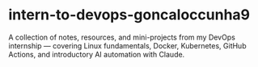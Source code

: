 # intern-to-devops-goncaloccunha9
A collection of notes, resources, and mini-projects from my DevOps internship — covering Linux fundamentals, Docker, Kubernetes, GitHub Actions, and introductory AI automation with Claude.
